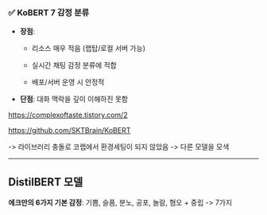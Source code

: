 ### ✅ **KoBERT 7 감정 분류**

- **장점**:
    
    - 리소스 매우 적음 (랩탑/로컬 서버 가능)
        
    - 실시간 채팅 감정 분류에 적합
        
    - 배포/서버 운영 시 안정적
        
- **단점**: 대화 맥락을 깊이 이해하진 못함

https://complexoftaste.tistory.com/2

https://github.com/SKTBrain/KoBERT

-> 라이브러리 충돌로 코랩에서 환경세팅이 되지 않았음
-> 다른 모델을 모색

----
## **DistilBERT** 모델
**에크만의 6가지 기본 감정**: 기쁨, 슬픔, 분노, 공포, 놀람, 혐오 + 중립
-> 7가지
